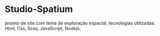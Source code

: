 # Studio-Spatium
projeto de site com tema de exploração espacial,
tecnologias utilizadas:
Html, Css, Scss, JavaScript, Nodejs.
